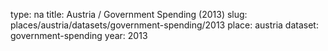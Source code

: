 type: na
title: Austria / Government Spending (2013)
slug: places/austria/datasets/government-spending/2013
place: austria
dataset: government-spending
year: 2013
